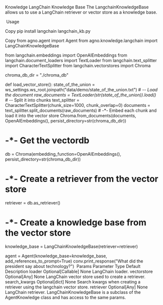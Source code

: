Knowledge
LangChain Knowledge Base
The LangchainKnowledgeBase allows us to use a LangChain retriever or vector store as a knowledge base.

​
Usage

Copy
pip install langchain
langchain_kb.py

Copy
from agno.agent import Agent
from agno.knowledge.langchain import LangChainKnowledgeBase

from langchain.embeddings import OpenAIEmbeddings
from langchain.document_loaders import TextLoader
from langchain.text_splitter import CharacterTextSplitter
from langchain.vectorstores import Chroma

chroma_db_dir = "./chroma_db"


def load_vector_store():
    state_of_the_union = ws_settings.ws_root.joinpath("data/demo/state_of_the_union.txt")
    # -*- Load the document
    raw_documents = TextLoader(str(state_of_the_union)).load()
    # -*- Split it into chunks
    text_splitter = CharacterTextSplitter(chunk_size=1000, chunk_overlap=0)
    documents = text_splitter.split_documents(raw_documents)
    # -*- Embed each chunk and load it into the vector store
    Chroma.from_documents(documents, OpenAIEmbeddings(), persist_directory=str(chroma_db_dir))


# -*- Get the vectordb
db = Chroma(embedding_function=OpenAIEmbeddings(), persist_directory=str(chroma_db_dir))
# -*- Create a retriever from the vector store
retriever = db.as_retriever()

# -*- Create a knowledge base from the vector store
knowledge_base = LangChainKnowledgeBase(retriever=retriever)

agent = Agent(knowledge_base=knowledge_base, add_references_to_prompt=True)
conv.print_response("What did the president say about technology?")
​
Params
Parameter	Type	Default	Description
loader	Optional[Callable]	None	LangChain loader.
vectorstore	Optional[Any]	None	LangChain vector store used to create a retriever.
search_kwargs	Optional[dict]	None	Search kwargs when creating a retriever using the langchain vector store.
retriever	Optional[Any]	None	LangChain retriever.
LangChainKnowledgeBase is a subclass of the AgentKnowledge class and has access to the same params.